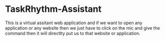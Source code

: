 # TaskRhythm-Assistant
This is a virtual assitant web application and if we want to open any application or any website then we just have to click on the mic and give the command then it will directlty put us to that website or application.
